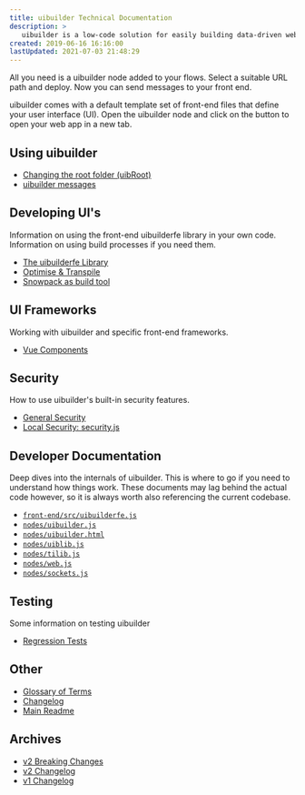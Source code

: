 ```yaml
---
title: uibuilder Technical Documentation
description: >
   uibuilder is a low-code solution for easily building data-driven web sites and web apps in conjunction with Node-RED.
created: 2019-06-16 16:16:00
lastUpdated: 2021-07-03 21:48:29
---
```


All you need is a uibuilder node added to your flows. Select a suitable URL path and deploy.
Now you can send messages to your front end.

uibuilder comes with a default template set of front-end files that define your user interface (UI).
Open the uibuilder node and click on the button to open your web app in a new tab.

## Using uibuilder

* [Changing the root folder (uibRoot)](changing-uibroot.md)
* [uibuilder messages](pre-defined-msgs.md "Catalogue of messages and properties")

## Developing UI's

Information on using the front-end uibuilderfe library in your own code. Information on using build processes if you need them.

* [The uibuilderfe Library](front-end-library.md)
* [Optimise & Transpile](front-end-builds.md)
* [Snowpack as build tool](front-end-build-snowpack.md)

## UI Frameworks

Working with uibuilder and specific front-end frameworks.

* [Vue Components](vue-component-handling.md)

## Security

How to use uibuilder's built-in security features. 

* [General Security](security.md)
* [Local Security: security.js](securityjs.md)

## Developer Documentation

Deep dives into the internals of uibuilder. This is where to go if you need to understand how things work. These documents may lag behind the actual code however, so it is always worth also referencing the current codebase.

* [`front-end/src/uibuilderfe.js`](uibuilderfe-js.md)
* [`nodes/uibuilder.js`](uibuilder-js.md)
* [`nodes/uibuilder.html`](uibuilder-html.md)
* [`nodes/uiblib.js`](uiblib-js.md)
* [`nodes/tilib.js`](tilib-js.md)
* [`nodes/web.js`](web-js.md)
* [`nodes/sockets.js`](sockets-js.md)

## Testing

Some information on testing uibuilder

* [Regression Tests](regression-tests.md)

## Other

* [Glossary of Terms](glossary.md)
* [Changelog](changelog)
* [Main Readme](uibhome)

## Archives

  * [v2 Breaking Changes](v2-breaking-changes.md)
  * [v2 Changelog](CHANGELOG-v2.md)
  * [v1 Changelog](CHANGELOG-v1.md)